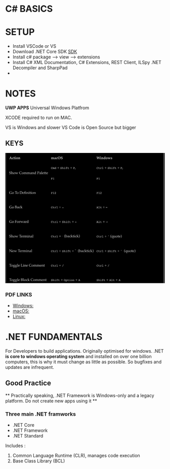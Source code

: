 # C# BASICS



# SETUP  
  
- Install VSCode or VS 
- Download .NET	Core SDK [SDK](https://www.microsoft.com/net/download)
- Install c# package --> view --> extensions
- Install C# XML Documentation, C# Extensions, REST Client, ILSpy .NET Decompiler and SharpPad
- 
# NOTES 
**UWP APPS** Universal Windows Platfrom 
  
XCODE required to run on MAC.
  
VS is Windows and slower
VS Code is Open Source but bigger 

## KEYS  

![KEY SHORTCUTS](image/keys.png)

### PDF LINKS 

- [Windows:](https://code.visualstudio.com/shortcuts/keyboard-shortcuts-windows.pdf)
- [macOS:](https://code.visualstudio.com/shortcuts/keyboard-shortcuts-macos.pdf)
- [Linux:](https://code.visualstudio.com/shortcuts/keyboard-shortcuts-linux.pdf)


  

# .NET FUNDAMENTALS
  
For Developers to build applications. Originally optimised for windows.
.NET **is core to windows operating system** and installed on over one billion computers, this is why it must change as little as possible. So bugfixes and updates are infrequent. 

## Good Practice

** Practically speaking, .NET Framework is Windows-only and a legacy platform. Do not create new apps using it **  


### Three main .NET framworks 
  
- .NET Core
- .NET Framework
- .NET Standard 
  
Includes : 

1. Common Language Runtime (CLR), manages code execution
2. Base Class Library (BCL)